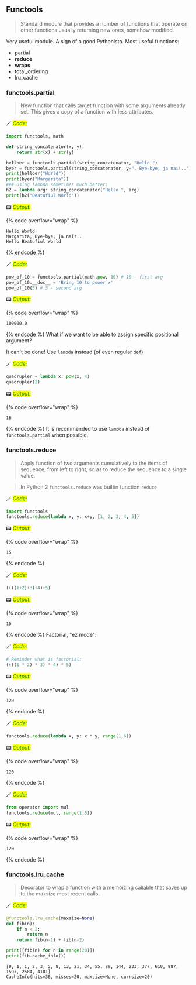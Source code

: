 ## Functools

> Standard module that provides a number of functions that operate on other functions usually returning new ones, somehow modified.

Very useful module. A sign of a good Pythonista. Most useful functions:

* partial
* **reduce**
* **wraps**
* total_ordering
* lru_cache

### functools.partial

> New function that calls target function with some arguments already set. This gives a copy of a function with less attributes.


🪄 _<mark style="color:green;">Code:</mark>_

```python
import functools, math

def string_concatenator(x, y):
    return str(x) + str(y)

helloer = functools.partial(string_concatenator, "Hello ")
byer = functools.partial(string_concatenator, y=", Bye-bye, ja nai!..")
print(helloer("World"))
print(byer("Margarita"))
### Using lambda sometimes much better:
h2 = lambda arg: string_concatenator("Hello ", arg)
print(h2("Beatufiul World"))
```

📟 _<mark style="color:green;">Output:</mark>_

{% code overflow="wrap" %}
```
Hello World
Margarita, Bye-bye, ja nai!..
Hello Beatufiul World
```
{% endcode %}

🪄 _<mark style="color:green;">Code:</mark>_

```python
pow_of_10 = functools.partial(math.pow, 10) # 10 - first arg
pow_of_10.__doc__ = 'Bring 10 to power x'
pow_of_10(5) # 5 - second arg
```




📟 _<mark style="color:green;">Output:</mark>_

{% code overflow="wrap" %}
```
100000.0
```
{% endcode %}
What if we want to be able to assign specific positional argument?

It can't be done! Use `lambda` instead (of even regular `def`)


🪄 _<mark style="color:green;">Code:</mark>_

```python
quadrupler = lambda x: pow(x, 4)
quadrupler(2)
```




📟 _<mark style="color:green;">Output:</mark>_

{% code overflow="wrap" %}
```
16
```
{% endcode %}
It is recommended to use `lambda` instead of `functools.partial` when possible.

### functools.reduce

> Apply function of two arguments cumulatively to the items of sequence, from left to right, so as to reduce the sequence to a single value. 

> In Python 2 `functools.reduce` was builtin function `reduce`


🪄 _<mark style="color:green;">Code:</mark>_

```python
import functools
functools.reduce(lambda x, y: x+y, [1, 2, 3, 4, 5])
```




📟 _<mark style="color:green;">Output:</mark>_

{% code overflow="wrap" %}
```
15
```
{% endcode %}

🪄 _<mark style="color:green;">Code:</mark>_

```python
((((1+2)+3)+4)+5)
```




📟 _<mark style="color:green;">Output:</mark>_

{% code overflow="wrap" %}
```
15
```
{% endcode %}
Factorial, "ez mode":


🪄 _<mark style="color:green;">Code:</mark>_

```python
# Reminder what is factorial:
((((1 * 2) * 3) * 4) * 5)
```




📟 _<mark style="color:green;">Output:</mark>_

{% code overflow="wrap" %}
```
120
```
{% endcode %}

🪄 _<mark style="color:green;">Code:</mark>_

```python
functools.reduce(lambda x, y: x * y, range(1,6))
```




📟 _<mark style="color:green;">Output:</mark>_

{% code overflow="wrap" %}
```
120
```
{% endcode %}

🪄 _<mark style="color:green;">Code:</mark>_

```python
from operator import mul
functools.reduce(mul, range(1,6))
```




📟 _<mark style="color:green;">Output:</mark>_

{% code overflow="wrap" %}
```
120
```
{% endcode %}

### functools.lru_cache

> Decorator to wrap a function with a memoizing callable that saves up to the maxsize most recent calls. 


🪄 _<mark style="color:green;">Code:</mark>_

```python
@functools.lru_cache(maxsize=None)
def fib(n):
    if n < 2:
        return n
    return fib(n-1) + fib(n-2)

print([fib(n) for n in range(20)])
print(fib.cache_info())
```

    [0, 1, 1, 2, 3, 5, 8, 13, 21, 34, 55, 89, 144, 233, 377, 610, 987, 1597, 2584, 4181]
    CacheInfo(hits=36, misses=20, maxsize=None, currsize=20)